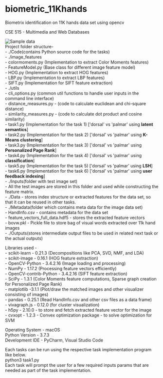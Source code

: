 # biometric_11Khands
Biometrix identification on 11K hands data set using opencv

CSE 515 - Multimedia and Web Databases<br />

![Sample data](https://imgur.com/bNTC0IY)<br />
Project folder structure-<br />
    - ./Code(contains Python source code for the tasks)<br />
        - ./image_features<br />
            - colormoments.py (Implementation to extract Color Moments features)<br />
            - FeatureModel.py (Base class for different image feature model)<br />
            - HOG.py (Implementation to extract HOG features)<br />
            - LBP.py (Implementation to extract LBP features)<br />
            - SIFT.py (Implementation for SIFT feature extraction)<br />
        - ./utils<br />
            - cli_options.py (common util functions to handle user inputs in the command line interface)<br />
            - distance_measures.py - (code to calculate euclidean and chi-square distance)<br />
            - similarity_measures.py - (code to calculate dot product and cosine similarity)<br />
        - task1.py (Implementation for the task 1) ['dorsal' vs 'palmar' using **latent semantics**]<br />
        - task2.py (Implementation for the task 2) ['dorsal' vs 'palmar' using **K-Means clustering**]<br />
        - task3.py (Implementation for the task 3) ['dorsal' vs 'palmar' using **Personalized Page Rank**]<br />
        - task4.py (Implementation for the task 4) ['dorsal' vs 'palmar' using **classification**]<br />
        - task5.py (Implementation for the task 5) ['dorsal' vs 'palmar' using **LSH**]<br />
        - task6.py (Implementation for the task 6) ['dorsal' vs 'palmar' using **user feedback indexing**]<br />
    - ./Inputs(folder with test image set)<br />
        - All the test images are stored in this folder and used while constructing the feature matrix.<br />
    - ./Data - stores index structure or extracted features for the data set, so that it can be reused in other tasks.<br />
    - ./Metadata(folder which contains meta data for the image data set)<br />
        - HandInfo.csv - contains metadata for the data set<br />
        - feature_vectors_full_data.hdf5 - stores the extracted feature vectors<br />
        - bovw.pkl - Pickle file to store bag of visual words extracted over 11k hand images<br />
    - ./Outputs(stores intermediate output files to be used in related next task or the actual outputs)<br />

Libraries used -<br />
    - scikit-learn - 0.21.3 (Decompositions like PCA, SVD, NMF, and LDA)<br />
    - scikit-image - 0.16.1 (HOG feature extraction)<br />
    - OpenCV-Python - 3.4.2.16 (Image loading and processing)<br />
    - NumPy - 1.17.2 (Processing feature vectors efficiently)<br />
    - OpenCV-contrib-Python - 3.4.2.16 (SIFT feature extraction)<br />
    - SciPy - 1.3.1 (Color Moments feature computations, Sparse graph creation for Personalized Page Rank)<br />
    - matplotlib -3.1.1 (Plot/draw the matched images and other visualizer consisting of images)<br />
    - pandas - 0.25.1 (Read HandInfo.csv and other csv files as a data frame)<br />
    - vivagraph.js - 0.12.0 (for cluster visualization)<br />
    - h5py - 2.10.0 - to store and fetch extracted feature vector for the image<br />
    - cvxopt - 1.2.3 - Convex optimization package - to solve optimization for SVM<br />

Operating System - macOS<br />
Python Version - 3.7.3<br />
Development IDE - PyCharm, Visual Studio Code<br />

Each tasks can be run using the respective task implementation program like below.<br />
    python3 task1.py<br />
Each task will prompt the user for a few required inputs params that are needed as part of the task implementation.<br />
